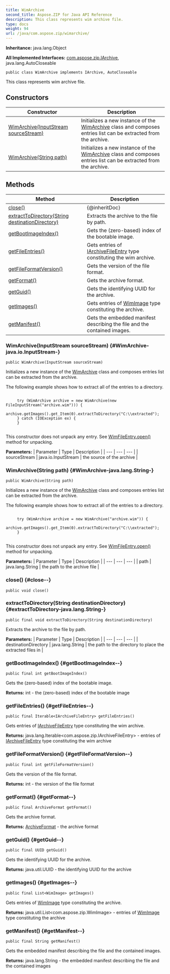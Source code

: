 ```yaml
---
title: WimArchive
second_title: Aspose.ZIP for Java API Reference
description: This class represents wim archive file.
type: docs
weight: 94
url: /java/com.aspose.zip/wimarchive/
---
```


**Inheritance:**
java.lang.Object

**All Implemented Interfaces:**
[com.aspose.zip.IArchive](../../com.aspose.zip/iarchive), java.lang.AutoCloseable
```
public class WimArchive implements IArchive, AutoCloseable
```

This class represents wim archive file.
## Constructors

| Constructor | Description |
| --- | --- |
| [WimArchive(InputStream sourceStream)](#WimArchive-java.io.InputStream-) | Initializes a new instance of the [WimArchive](../../com.aspose.zip/wimarchive) class and composes entries list can be extracted from the archive. |
| [WimArchive(String path)](#WimArchive-java.lang.String-) | Initializes a new instance of the [WimArchive](../../com.aspose.zip/wimarchive) class and composes entries list can be extracted from the archive. |
## Methods

| Method | Description |
| --- | --- |
| [close()](#close--) | \{@inheritDoc\} |
| [extractToDirectory(String destinationDirectory)](#extractToDirectory-java.lang.String-) | Extracts the archive to the file by path. |
| [getBootImageIndex()](#getBootImageIndex--) | Gets the (zero-based) index of the bootable image. |
| [getFileEntries()](#getFileEntries--) | Gets entries of [IArchiveFileEntry](../../com.aspose.zip/iarchivefileentry) type constituting the wim archive. |
| [getFileFormatVersion()](#getFileFormatVersion--) | Gets the version of the file format. |
| [getFormat()](#getFormat--) | Gets the archive format. |
| [getGuid()](#getGuid--) | Gets the identifying UUID for the archive. |
| [getImages()](#getImages--) | Gets entries of [WimImage](../../com.aspose.zip/wimimage) type constituting the archive. |
| [getManifest()](#getManifest--) | Gets the embedded manifest describing the file and the contained images. |
### WimArchive(InputStream sourceStream) {#WimArchive-java.io.InputStream-}
```
public WimArchive(InputStream sourceStream)
```


Initializes a new instance of the [WimArchive](../../com.aspose.zip/wimarchive) class and composes entries list can be extracted from the archive.

The following example shows how to extract all of the entries to a directory.

```

     try (WimArchive archive = new WimArchive(new FileInputStream("archive.wim"))) {
         archive.getImages().get_Item(0).extractToDirectory("C:\\extracted");
     } catch (IOException ex) {
     }
 
```

This constructor does not unpack any entry. See [WimFileEntry.open()](../../com.aspose.zip/wimfileentry\#open--) method for unpacking.

**Parameters:**
| Parameter | Type | Description |
| --- | --- | --- |
| sourceStream | java.io.InputStream | the source of the archive |

### WimArchive(String path) {#WimArchive-java.lang.String-}
```
public WimArchive(String path)
```


Initializes a new instance of the [WimArchive](../../com.aspose.zip/wimarchive) class and composes entries list can be extracted from the archive.

The following example shows how to extract all of the entries to a directory.

```

     try (WimArchive archive = new WimArchive("archive.wim")) {
         archive.getImages().get_Item(0).extractToDirectory("C:\\extracted");
     }
 
```

This constructor does not unpack any entry. See [WimFileEntry.open()](../../com.aspose.zip/wimfileentry\#open--) method for unpacking.

**Parameters:**
| Parameter | Type | Description |
| --- | --- | --- |
| path | java.lang.String | the path to the archive file |

### close() {#close--}
```
public void close()
```




### extractToDirectory(String destinationDirectory) {#extractToDirectory-java.lang.String-}
```
public final void extractToDirectory(String destinationDirectory)
```


Extracts the archive to the file by path.

**Parameters:**
| Parameter | Type | Description |
| --- | --- | --- |
| destinationDirectory | java.lang.String | the path to the directory to place the extracted files in |

### getBootImageIndex() {#getBootImageIndex--}
```
public final int getBootImageIndex()
```


Gets the (zero-based) index of the bootable image.

**Returns:**
int - the (zero-based) index of the bootable image
### getFileEntries() {#getFileEntries--}
```
public final Iterable<IArchiveFileEntry> getFileEntries()
```


Gets entries of [IArchiveFileEntry](../../com.aspose.zip/iarchivefileentry) type constituting the wim archive.

**Returns:**
java.lang.Iterable&lt;com.aspose.zip.IArchiveFileEntry&gt; - entries of [IArchiveFileEntry](../../com.aspose.zip/iarchivefileentry) type constituting the wim archive
### getFileFormatVersion() {#getFileFormatVersion--}
```
public final int getFileFormatVersion()
```


Gets the version of the file format.

**Returns:**
int - the version of the file format
### getFormat() {#getFormat--}
```
public final ArchiveFormat getFormat()
```


Gets the archive format.

**Returns:**
[ArchiveFormat](../../com.aspose.zip/archiveformat) - the archive format
### getGuid() {#getGuid--}
```
public final UUID getGuid()
```


Gets the identifying UUID for the archive.

**Returns:**
java.util.UUID - the identifying UUID for the archive
### getImages() {#getImages--}
```
public final List<WimImage> getImages()
```


Gets entries of [WimImage](../../com.aspose.zip/wimimage) type constituting the archive.

**Returns:**
java.util.List&lt;com.aspose.zip.WimImage&gt; - entries of [WimImage](../../com.aspose.zip/wimimage) type constituting the archive
### getManifest() {#getManifest--}
```
public final String getManifest()
```


Gets the embedded manifest describing the file and the contained images.

**Returns:**
java.lang.String - the embedded manifest describing the file and the contained images

